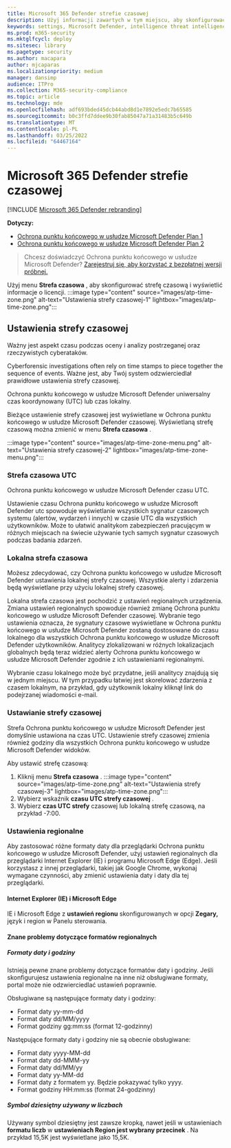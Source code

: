 ```yaml
---
title: Microsoft 365 Defender strefie czasowej
description: Użyj informacji zawartych w tym miejscu, aby skonfigurować Microsoft 365 Defender strefie czasowej i wyświetlić informacje o licencji.
keywords: settings, Microsoft Defender, intelligence threat intelligence, Ochrona punktu końcowego w usłudze Microsoft Defender, time zone, utc, local time, license
ms.prod: m365-security
ms.mktglfcycl: deploy
ms.sitesec: library
ms.pagetype: security
ms.author: macapara
author: mjcaparas
ms.localizationpriority: medium
manager: dansimp
audience: ITPro
ms.collection: M365-security-compliance
ms.topic: article
ms.technology: mde
ms.openlocfilehash: adf693bded45dcb44abd8d1e7892e5edc7b65585
ms.sourcegitcommit: b0c3ffd7ddee9b30fab85047a71a31483b5c649b
ms.translationtype: MT
ms.contentlocale: pl-PL
ms.lasthandoff: 03/25/2022
ms.locfileid: "64467164"
---
```

# <a name="microsoft-365-defender-time-zone-settings"></a>Microsoft 365 Defender strefie czasowej

[!INCLUDE [Microsoft 365 Defender rebranding](../../includes/microsoft-defender.md)]

**Dotyczy:**
- [Ochrona punktu końcowego w usłudze Microsoft Defender Plan 1](https://go.microsoft.com/fwlink/?linkid=2154037)
- [Ochrona punktu końcowego w usłudze Microsoft Defender Plan 2](https://go.microsoft.com/fwlink/?linkid=2154037)


> Chcesz doświadczyć Ochrona punktu końcowego w usłudze Microsoft Defender? [Zarejestruj się, aby korzystać z bezpłatnej wersji próbnej.](https://signup.microsoft.com/create-account/signup?products=7f379fee-c4f9-4278-b0a1-e4c8c2fcdf7e&ru=https://aka.ms/MDEp2OpenTrial?ocid=docs-wdatp-settings-abovefoldlink)

Użyj menu **Strefa czasowa** , aby skonfigurować strefę czasową i wyświetlić informacje o licencji.
:::image type="content" source="images/atp-time-zone.png" alt-text="Ustawienia strefy czasowej-1" lightbox="images/atp-time-zone.png":::

## <a name="time-zone-settings"></a>Ustawienia strefy czasowej

Ważny jest aspekt czasu podczas oceny i analizy postrzeganej oraz rzeczywistych cyberataków.

Cyberforensic investigations often rely on time stamps to piece together the sequence of events. Ważne jest, aby Twój system odzwierciedlał prawidłowe ustawienia strefy czasowej.

Ochrona punktu końcowego w usłudze Microsoft Defender uniwersalny czas koordynowany (UTC) lub czas lokalny.

Bieżące ustawienie strefy czasowej jest wyświetlane w Ochrona punktu końcowego w usłudze Microsoft Defender czasowej. Wyświetlaną strefę czasową można zmienić w menu **Strefa czasowa** .

:::image type="content" source="images/atp-time-zone-menu.png" alt-text="Ustawienia strefy czasowej-2" lightbox="images/atp-time-zone-menu.png":::

### <a name="utc-time-zone"></a>Strefa czasowa UTC

Ochrona punktu końcowego w usłudze Microsoft Defender czasu UTC.

Ustawienie czasu Ochrona punktu końcowego w usłudze Microsoft Defender utc spowoduje wyświetlanie wszystkich sygnatur czasowych systemu (alertów, wydarzeń i innych) w czasie UTC dla wszystkich użytkowników. Może to ułatwić analitykom zabezpieczeń pracującym w różnych miejscach na świecie używanie tych samych sygnatur czasowych podczas badania zdarzeń.

### <a name="local-time-zone"></a>Lokalna strefa czasowa

Możesz zdecydować, czy Ochrona punktu końcowego w usłudze Microsoft Defender ustawienia lokalnej strefy czasowej. Wszystkie alerty i zdarzenia będą wyświetlane przy użyciu lokalnej strefy czasowej.

Lokalna strefa czasowa jest  pochodzić z ustawień regionalnych urządzenia. Zmiana ustawień regionalnych spowoduje również zmianę Ochrona punktu końcowego w usłudze Microsoft Defender czasowej. Wybranie tego ustawienia oznacza, że sygnatury czasowe wyświetlane w Ochrona punktu końcowego w usłudze Microsoft Defender zostaną dostosowane do czasu lokalnego dla wszystkich Ochrona punktu końcowego w usłudze Microsoft Defender użytkowników. Analitycy zlokalizowani w różnych lokalizacjach globalnych będą teraz widzieć alerty Ochrona punktu końcowego w usłudze Microsoft Defender zgodnie z ich ustawieniami regionalnymi.

Wybranie czasu lokalnego może być przydatne, jeśli analitycy znajdują się w jednym miejscu. W tym przypadku łatwiej jest skorelować zdarzenia z czasem lokalnym, na przykład, gdy użytkownik lokalny kliknął link do podejrzanej wiadomości e-mail.

### <a name="set-the-time-zone"></a>Ustawianie strefy czasowej

Strefa Ochrona punktu końcowego w usłudze Microsoft Defender jest domyślnie ustawiona na czas UTC. Ustawienie strefy czasowej zmienia również godziny dla wszystkich Ochrona punktu końcowego w usłudze Microsoft Defender widoków.

Aby ustawić strefę czasową:

1. Kliknij menu **Strefa czasowa** .
   :::image type="content" source="images/atp-time-zone.png" alt-text="Ustawienia strefy czasowej-3" lightbox="images/atp-time-zone.png":::
1. Wybierz wskaźnik **czasu UTC strefy czasowej** .
1. Wybierz **czas UTC strefy** czasowej lub lokalną strefę czasową, na przykład -7:00.

### <a name="regional-settings"></a>Ustawienia regionalne

Aby zastosować różne formaty daty dla przeglądarki Ochrona punktu końcowego w usłudze Microsoft Defender, użyj ustawień regionalnych dla przeglądarki Internet Explorer (IE) i programu Microsoft Edge (Edge). Jeśli korzystasz z innej przeglądarki, takiej jak Google Chrome, wykonaj wymagane czynności, aby zmienić ustawienia daty i daty dla tej przeglądarki. 

#### <a name="internet-explorer-ie-and-microsoft-edge"></a>Internet Explorer (IE) i Microsoft Edge

IE i Microsoft Edge z **ustawień regionu** skonfigurowanych w opcji **Zegary,** język i region w Panelu sterowania. 

#### <a name="known-issues-with-regional-formats"></a>Znane problemy dotyczące formatów regionalnych

##### <a name="date-and-time-formats"></a>Formaty daty i godziny

Istnieją pewne znane problemy dotyczące formatów daty i godziny. Jeśli skonfigurujesz ustawienia regionalne na inne niż obsługiwane formaty, portal może nie odzwierciedlać ustawień poprawnie.

Obsługiwane są następujące formaty daty i godziny:

- Format daty yy-mm-dd
- Format daty dd/MM/yyyy
- Format godziny gg:mm:ss (format 12-godzinny)

Następujące formaty daty i godziny nie są obecnie obsługiwane:

- Format daty yyyy-MM-dd
- Format daty dd-MMM-yy
- Format daty dd/MM/yy
- Format daty yy-MM-dd
- Format daty z formatem yy. Będzie pokazywać tylko yyyy.
- Format godziny HH:mm:ss (format 24-godzinny)

##### <a name="decimal-symbol-used-in-numbers"></a>Symbol dziesiętny używany w liczbach

Używany symbol dziesiętny jest zawsze kropką, nawet jeśli w ustawieniach **formatu liczb** w **ustawieniach Region jest wybrany przecinek** . Na przykład 15,5K jest wyświetlane jako 15,5K.
